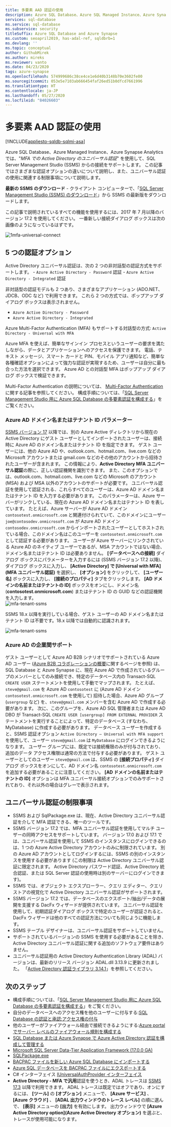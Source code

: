 ```yaml
---
title: 多要素 AAD 認証の使用
description: Azure SQL Database、Azure SQL Managed Instance、Azure Synapse Analytics では、Active Directory のユニバーサル認証を使用して、SQL Server Management Studio (SSMS) からの接続をサポートします。
services: sql-database
ms.service: sql-database
ms.subservice: security
titleSuffix: Azure SQL Database and Azure Synapse
ms.custom: seoapril2019, has-adal-ref, sqldbrb=1
ms.devlang: ''
ms.topic: conceptual
author: GithubMirek
ms.author: mireks
ms.reviewer: vanto
ms.date: 04/23/2020
tags: azure-synapse
ms.openlocfilehash: 574999686c38ce4ce1e6d40b3148b70e3602fe00
ms.sourcegitcommit: 053e5e7103ab666454faf26ed51b0dfcd7661996
ms.translationtype: HT
ms.contentlocale: ja-JP
ms.lasthandoff: 05/27/2020
ms.locfileid: "84026603"
---
```

# <a name="using-multi-factor-aad-authentication"></a>多要素 AAD 認証の使用
[!INCLUDE[appliesto-sqldb-sqlmi-asa](../includes/appliesto-sqldb-sqlmi-asa.md)]

Azure SQL Database、Azure Managed Instance、Azure Synapse Analytics では、"*MFA での Active Directory のユニバーサル認証*" を使用して、SQL Server Management Studio (SSMS) からの接続をサポートします。 この記事ではさまざまな認証オプションの違いについて説明し、また、ユニバーサル認証の使用に関連する制限事項について説明します。

**最新の SSMS のダウンロード** - クライアント コンピューターで、「[SQL Server Management Studio (SSMS) のダウンロード](https://msdn.microsoft.com/library/mt238290.aspx)」から SSMS の最新版をダウンロードします。

この記事で説明されているすべての機能を使用するには、2017 年 7 月以降のバージョン 17.2 を使用してください。 一番新しい接続ダイアログ ボックスは次の画像のようになっているはずです。

  ![1mfa-universal-connect](./media/authentication-mfa-ssms-overview/1mfa-universal-connect.png "[ユーザー名] ボックスへの入力を完了します。")  

## <a name="the-five-authentication-options"></a>5 つの認証オプション  

Active Directory ユニバーサル認証は、次の 2 つの非対話型の認証方式をサポートします。
    - `Azure Active Directory - Password` 認証
    - `Azure Active Directory - Integrated` 認証

非対話型の認証モデルも 2 つあり、さまざまなアプリケーション (ADO.NET、JDCB、ODC など) で利用できます。 これら 2 つの方式では、ポップアップ ダイアログ ボックスは表示されません。

- `Azure Active Directory - Password`
- `Azure Active Directory - Integrated`

Azure Multi-Factor Authentication (MFA) もサポートする対話型の方式: `Active Directory - Universal with MFA`

Azure MFA を使えば、簡単なサインイン プロセスというユーザーの要求を満たしながら、データとアプリケーションへのアクセスを保護できます。 電話、テキスト メッセージ、スマート カードと PIN、モバイル アプリ通知など、簡単な各種確認オプションによって強力な認証が実現するため、ユーザーは自分に最も合った方法を選択できます。 Azure AD との対話型 MFA はポップアップ ダイアログ ボックスで検証できます。

Multi-Factor Authentication の説明については、 [Multi-Factor Authentication](../../active-directory/authentication/multi-factor-authentication.md)に関する記事を参照してください。
構成手順については、「[SQL Server Management Studio 用に Azure SQL Database の多要素認証を構成する](authentication-mfa-ssms-configure.md)」をご覧ください。

### <a name="azure-ad-domain-name-or-tenant-id-parameter"></a>Azure AD ドメイン名またはテナント ID パラメーター

[SSMS バージョン 17](https://docs.microsoft.com/sql/ssms/download-sql-server-management-studio-ssms) 以降では、別の Azure Active ディレクトリから現在の Active Directory にゲスト ユーザーとしてインポートされたユーザーは、接続時に Azure AD のドメイン名またはテナント ID を指定できます。 ゲスト ユーザーには、他の Azure AD や、outlook.com、hotmail.com、live.com などの Microsoft アカウントまたは gmail.com などのその他のアカウントから招待されたユーザーが含まれます。 この情報により、**Active Directory MFA ユニバーサル認証**の際に、正しい認証機関を識別できます。 また、このオプションでは、outlook.com、hotmail.com、live.com などの Microsoft のアカウント (MSA) および MSA 以外のアカウントのサポートが必要です。 ユニバーサル認証を使用して認証される、これらすべてのユーザーは、Azure AD ドメイン名またはテナント ID を入力する必要があります。 このパラメーターは、Azure サーバーがリンクしている、現在の Azure AD ドメイン名またはテナント ID を表しています。 たとえば、Azure サーバーが Azure AD ドメイン `contosotest.onmicrosoft.com` と関連付けられていて、このドメインにユーザー `joe@contosodev.onmicrosoft.com` が Azure AD ドメイン `contosodev.onmicrosoft.com` からインポートされたユーザーとしてホストされている場合、このドメイン名はこのユーザーを `contosotest.onmicrosoft.com` として認証する必要があります。 ユーザーが Azure サーバーにリンクされている Azure AD のネイティブ ユーザーであるが、MSA アカウントではない場合、ドメイン名またはテナント ID は必要ありません。 **[データベースへの接続]** ダイアログ ボックスにパラメーターを入力するには (SSMS バージョン 17.2 以降)、ダイアログ ボックスに入力し、 **[Active Directory] で [Universal with MFA]\(MFA ユニバーサル認証\)** を選択し、 **[オプション]** をクリックして、 **[ユーザー名]** ボックスに入力し、 **[接続のプロパティ]** タブをクリックします。 **[AD ドメインの名前またはテナントの ID]** ボックスをオンにし、ドメイン名 (**contosotest.onmicrosoft.com**) またはテナント ID の GUID などの認証機関を入力します。  
   ![mfa-tenant-ssms](./media/authentication-mfa-ssms-overview/mfa-tenant-ssms.png)

SSMS 18.x 以降を実行している場合、ゲスト ユーザーの AD ドメイン名またはテナント ID は不要です。18.x 以降では自動的に認識されます。

   ![mfa-tenant-ssms](./media/authentication-mfa-ssms-overview/mfa-no-tenant-ssms.png)

### <a name="azure-ad-business-to-business-support"></a>Azure AD の企業間サポート

ゲスト ユーザーとして Azure AD B2B シナリオでサポートされている Azure AD ユーザー ([Azure B2B コラボレーションの概要](../../active-directory/active-directory-b2b-what-is-azure-ad-b2b.md)に関するページを参照) は、SQL Database と Azure Synapse に、現在 Azure AD で作成されているグループのメンバーとしてのみ接続でき、特定のデータベース内の Transact-SQL `CREATE USER` ステートメントを使用して手動でマップされます。 たとえば、`steve@gmail.com` を Azure AD `contosotest` に (Azure AD ドメイン `contosotest.onmicrosoft.com` を使用して) 招待した場合、Azure AD グループ (`usergroup` など) を、`steve@gmail.com` メンバーを含む Azure AD で作成する必要があります。 次に、このグループを、Azure AD SQL 管理者または Azure AD DBO が Transact-SQL `CREATE USER [usergroup] FROM EXTERNAL PROVIDER` ステートメントを実行することによって、特定のデータベース (すなわち、MyDatabase) に作成する必要があります。 データベース ユーザーを作成すると、SSMS 認証オプション `Active Directory – Universal with MFA support` を使用して、ユーザー `steve@gmail.com` は `MyDatabase` にログインできるようになります。 ユーザー グループには、既定では接続権限のみが付与されており、追加のデータ アクセス権限は通常の方法で付与する必要があります。 ゲスト ユーザーとしてのユーザー `steve@gmail.com` は、SSMS の **[接続プロパティ]** ダイアログ ボックスをオンにして、AD ドメイン名 `contosotest.onmicrosoft.com` を追加する必要があることに注意してください。 **[AD ドメインの名前またはテナントの ID]** オプションは MFA ユニバーサル接続オプションでのみサポートされており、それ以外の場合はグレーで表示されます。

## <a name="universal-authentication-limitations"></a>ユニバーサル認証の制限事項

- SSMS および SqlPackage.exe は、現在、Active Directory ユニバーサル認証を介して MFA 認証できる、唯一のツールです。
- SSMS バージョン 17.2 では、MFA ユニバーサル認証を使用してマルチ ユーザーの同時アクセスをサポートしています。 バージョン 17.0 および 17.1 では、ユニバーサル認証を使用して SSMS のインスタンスにログインできるのは、1 つの Azure Active Directory アカウントのみに制限されています。 別の Azure AD アカウントとしてログインするには、SSMS の別のインスタンスを使用する必要があります (この制限は Active Directory ユニバーサル認証に限定されます。 Active Directory パスワード認証、Active Directory 統合認証、または SQL Server 認証の使用時は別のサーバーにログインできます)。
- SSMS では、オブジェクト エクスプローラー、クエリ エディター、クエリ ストアの視覚化で Active Directory ユニバーサル認証がサポートされます。
- SSMS バージョン 17.2 では、データベースのエクスポート/抽出/データの展開を支援する DacFx ウィザードが提供されています。 ユニバーサル認証を使用して、初期認証ダイアログ ボックスで特定のユーザーが認証されると、DacFx ウィザードは他のすべての認証方法についても同じように機能します。
- SSMS テーブル デザイナーは、ユニバーサル認証をサポートしていません。
- サポートされているバージョンの SSMS を使用する必要があることを除き、Active Directory ユニバーサル認証に関する追加のソフトウェア要件はありません。  
- ユニバーサル認証用の Active Directory Authentication Library (ADAL) バージョンは、最新のリリース バージョン ADAL.dll 3.13.9 に更新されました。 「[Active Directory 認証ライブラリ 3.14.1](https://www.nuget.org/packages/Microsoft.IdentityModel.Clients.ActiveDirectory/)」を参照してください。  

## <a name="next-steps"></a>次のステップ

- 構成手順については、「[SQL Server Management Studio 用に Azure SQL Database の多要素認証を構成する](authentication-mfa-ssms-configure.md)」をご覧ください。
- 自分のデータベースへのアクセス権を他のユーザーに付与する:[SQL Database の認証と承認:アクセス権の付与](logins-create-manage.md)  
- 他のユーザーがファイアウォール経由で接続できるようにする:[Azure portal でサーバー レベルのファイアウォール規則を構成する](firewall-configure.md)  
- [SQL Database または Azure Synapse で Azure Active Directory 認証を構成して管理する](authentication-aad-configure.md)  
- [Microsoft SQL Server Data-Tier Application Framework (17.0.0 GA)](https://www.microsoft.com/download/details.aspx?id=55088)  
- [SQLPackage.exe](https://docs.microsoft.com/sql/tools/sqlpackage)  
- [BACPAC ファイルを新しい Azure SQL Database にインポートする](database-import.md)  
- [Azure SQL データベースを BACPAC ファイルにエクスポートする](database-export.md)  
- C# インターフェイス [IUniversalAuthProvider インターフェイス](https://msdn.microsoft.com/library/microsoft.sqlserver.dac.iuniversalauthprovider.aspx)  
- **Active Directory - MFA で汎用**認証を使うとき、ADAL トレースは [SSMS 17.3](https://docs.microsoft.com/sql/ssms/download-sql-server-management-studio-ssms) 以降で利用できます。 ADAL トレースは既定ではオフであり、オンにするには、 **[ツール]** の **[オプション]** メニューで、 **[Azure サービス]** 、 **[Azure クラウド]** 、 **[ADAL 出力ウィンドウのトレース レベル]** の順に選んで、 **[表示]** メニューの **[出力]** を有効にします。 出力ウィンドウで **[Azure Active Directory option]\(Azure Active Directory オプション\)** を選ぶと、トレースが使用可能になります。  
